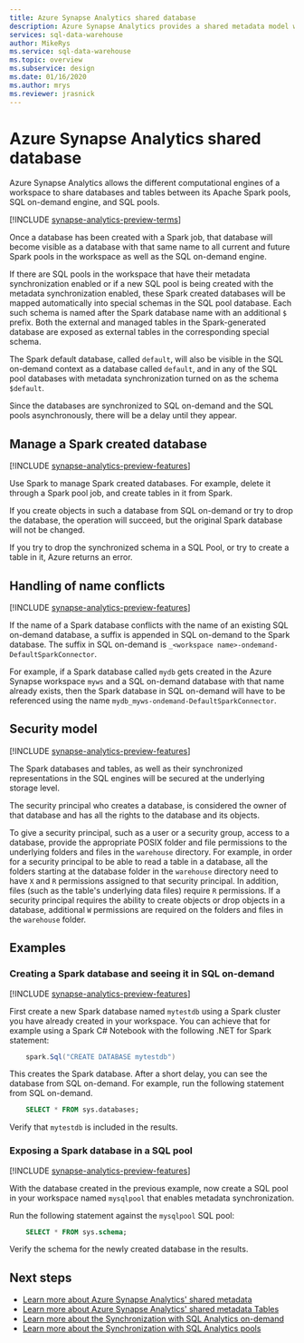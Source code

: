 ```yaml
---
title: Azure Synapse Analytics shared database 
description: Azure Synapse Analytics provides a shared metadata model where creating a database in Spark will make it accessible from its SQL on-demand and SQL pool engines. 
services: sql-data-warehouse 
author: MikeRys
ms.service: sql-data-warehouse 
ms.topic: overview
ms.subservice: design
ms.date: 01/16/2020
ms.author: mrys 
ms.reviewer: jrasnick
---
```


# Azure Synapse Analytics shared database

Azure Synapse Analytics allows the different computational engines of a workspace to share databases and tables between its Apache Spark pools, SQL on-demand engine, and SQL pools.

[!INCLUDE [synapse-analytics-preview-terms](../../includes/synapse-analytics-preview-terms.md)]

Once a database has been created with a Spark job, that database will become visible as a database with that same name to all current and future Spark pools in the workspace as well as the SQL on-demand engine. 

If there are SQL pools in the workspace that have their metadata synchronization enabled or if a new SQL pool is being created with the metadata synchronization enabled, these Spark created databases will be mapped automatically into special schemas in the SQL pool database. Each such schema is named after the Spark database name with an additional `$` prefix. Both the external and managed tables in the Spark-generated database are exposed as external tables in the corresponding special schema. 

The Spark default database, called `default`, will also be visible in the SQL on-demand context as a database called `default`, and in any of the SQL pool databases with metadata synchronization turned on as the schema `$default`.

Since the databases are synchronized to SQL on-demand and the SQL pools asynchronously, there will be a delay until they appear.

## Manage a Spark created database

[!INCLUDE [synapse-analytics-preview-features](../../includes/synapse-analytics-preview-features.md)]

Use Spark to manage Spark created databases. For example, delete it through a Spark pool job, and create tables in it from Spark. 

If you create objects in such a database from SQL on-demand or try to drop the database, the operation will succeed, but the original Spark database will not be changed.

If you try to drop the synchronized schema in a SQL Pool, or try to create a table in it, Azure returns an error.

## Handling of name conflicts

[!INCLUDE [synapse-analytics-preview-features](../../includes/synapse-analytics-preview-features.md)]

If the name of a Spark database conflicts with the name of an existing SQL on-demand database, a suffix is appended in SQL on-demand to the Spark database. The suffix in SQL on-demand is `_<workspace name>-ondemand-DefaultSparkConnector`. 

For example, if a Spark database called `mydb` gets created in the Azure Synapse workspace `myws` and a SQL on-demand database with that name already exists, then the Spark database in SQL on-demand will have to be referenced using the name `mydb_myws-ondemand-DefaultSparkConnector`.

## Security model

[!INCLUDE [synapse-analytics-preview-features](../../includes/synapse-analytics-preview-features.md)]

The Spark databases and tables, as well as their synchronized representations in the SQL engines will be secured at the underlying storage level. 

The security principal who creates a database, is considered the owner of that database and has all the rights to the database and its objects.

To give a security principal, such as a user or a security group, access to a database, provide the appropriate POSIX folder and file permissions to the underlying folders and files in the `warehouse` directory. For example, in order for a security principal to be able to read a table in a database, all the folders starting at the database folder in the `warehouse` directory need to have `X` and `R` permissions assigned to that security principal. In addition, files (such as the table's underlying data files) require `R` permissions. If a security principal requires the ability to create objects or drop objects in a database, additional `W` permissions are required on the folders and files in the `warehouse` folder.

## Examples

### Creating a Spark database and seeing it in SQL on-demand

[!INCLUDE [synapse-analytics-preview-features](../../includes/synapse-analytics-preview-features.md)]

First create a new Spark database named `mytestdb` using a Spark cluster you have already created in your workspace. You can achieve that for example using a Spark C# Notebook with the following .NET for Spark statement:

```csharp
	spark.Sql("CREATE DATABASE mytestdb")
```

This creates the Spark database. After a short delay, you can see the database from SQL on-demand. For example, run the following statement from SQL on-demand.

```sql
	SELECT * FROM sys.databases;
```

Verify that `mytestdb` is included in the results.

### Exposing a Spark database in a SQL pool

[!INCLUDE [synapse-analytics-preview-features](../../includes/synapse-analytics-preview-features.md)]

With the database created in the previous example, now create a SQL pool in your workspace named `mysqlpool` that enables metadata synchronization.

Run the following statement against the `mysqlpool` SQL pool:

```sql
	SELECT * FROM sys.schema;
```

Verify the schema for the newly created database in the results.

## Next steps
- [Learn more about Azure Synapse Analytics' shared metadata](metadata-overview.md)
- [Learn more about Azure Synapse Analytics' shared metadata Tables](metadata-table.md)
- [Learn more about the Synchronization with SQL Analytics on-demand](metadata-overview.md)
- [Learn more about the Synchronization with SQL Analytics pools](metadata-overview.md)
